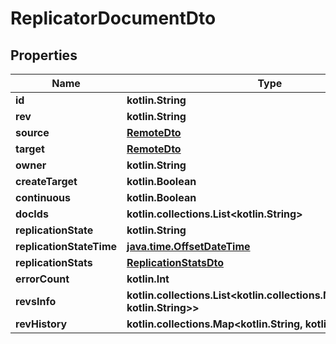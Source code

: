 
# ReplicatorDocumentDto

## Properties
Name | Type | Description | Notes
------------ | ------------- | ------------- | -------------
**id** | **kotlin.String** |  |
**rev** | **kotlin.String** |  |  [optional]
**source** | [**RemoteDto**](RemoteDto.md) |  |  [optional]
**target** | [**RemoteDto**](RemoteDto.md) |  |  [optional]
**owner** | **kotlin.String** |  |  [optional]
**createTarget** | **kotlin.Boolean** |  |  [optional]
**continuous** | **kotlin.Boolean** |  |  [optional]
**docIds** | **kotlin.collections.List&lt;kotlin.String&gt;** |  |  [optional]
**replicationState** | **kotlin.String** |  |  [optional]
**replicationStateTime** | [**java.time.OffsetDateTime**](java.time.OffsetDateTime.md) |  |  [optional]
**replicationStats** | [**ReplicationStatsDto**](ReplicationStatsDto.md) |  |  [optional]
**errorCount** | **kotlin.Int** |  |  [optional]
**revsInfo** | **kotlin.collections.List&lt;kotlin.collections.Map&lt;kotlin.String, kotlin.String&gt;&gt;** |  |  [optional]
**revHistory** | **kotlin.collections.Map&lt;kotlin.String, kotlin.String&gt;** |  |  [optional]
